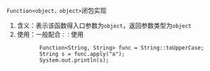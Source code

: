 `Function<object，object>`闭包实现
1.  含义：表示该函数得入口参数为`object`，返回参数类型为`object`
2.  使用：一般配合`：：`使用
    ```aidl
           Function<String, String> func = String::toUpperCase;
           String s = func.apply("a");
           System.out.println(s);
    ```



